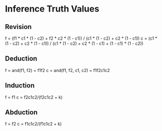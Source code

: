 # Inference Truth Values

## Revision

f = (f1 * c1 * (1 - c2) + f2 * c2 * (1 - c1)) / (c1 * (1 - c2) + c2 * (1 - c1))
c = (c1 * (1 - c2) + c2 * (1 - c1)) / (c1 * (1 - c2) + c2 * (1 - c1) + (1 - c1) * (1 - c2))

## Deduction

f = and(f1, f2) = f1f2
c = and(f1, f2, c1, c2) = f1f2c1c2

## Induction

f = f1
c = f2c1c2/(f2c1c2 + k)

## Abduction

f = f2
c = f1c1c2/(f1c1c2 + k)